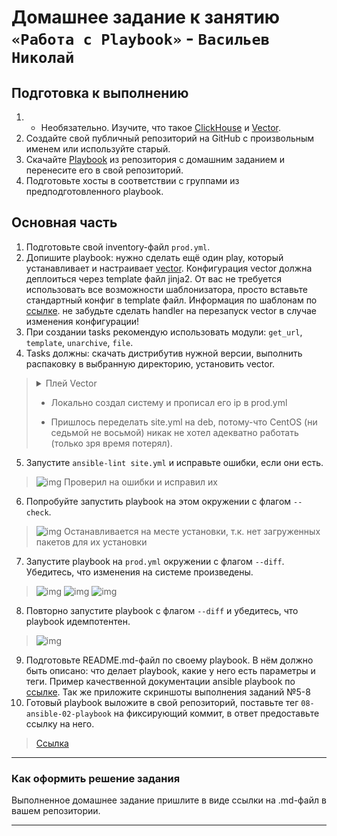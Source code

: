 # Домашнее задание к занятию `«Работа с Playbook»` - `Васильев Николай`

## Подготовка к выполнению

1. * Необязательно. Изучите, что такое [ClickHouse](https://www.youtube.com/watch?v=fjTNS2zkeBs) и [Vector](https://www.youtube.com/watch?v=CgEhyffisLY).
2. Создайте свой публичный репозиторий на GitHub с произвольным именем или используйте старый.
3. Скачайте [Playbook](./playbook/) из репозитория с домашним заданием и перенесите его в свой репозиторий.
4. Подготовьте хосты в соответствии с группами из предподготовленного playbook.

## Основная часть

1. Подготовьте свой inventory-файл `prod.yml`.
2. Допишите playbook: нужно сделать ещё один play, который устанавливает и настраивает [vector](https://vector.dev). Конфигурация vector должна деплоиться через template файл jinja2. От вас не требуется использовать все возможности шаблонизатора, просто вставьте стандартный конфиг в template файл. Информация по шаблонам по [ссылке](https://www.dmosk.ru/instruktions.php?object=ansible-nginx-install). не забудьте сделать handler на перезапуск vector в случае изменения конфигурации!
3. При создании tasks рекомендую использовать модули: `get_url`, `template`, `unarchive`, `file`.
4. Tasks должны: скачать дистрибутив нужной версии, выполнить распаковку в выбранную директорию, установить vector.

><details>
><summary>Плей Vector</summary
>
>```yaml
>- name: Install Vector
>  hosts: vector
>  handlers:
>    - name: Start Vector service
>      become: true
>      ansible.builtin.service:
>        name: vector
>        state: restarted
>  tasks:
>    - name: Configure and Install Vector
>      block:
>        - name: Get Vector distrib
>          ansible.builtin.get_url:
>            url: "https://packages.timber.io/vector/{{ vector_release }}/vector_{{ vector_version }}_amd64.deb"
>            dest: "./vector_{{ vector_version }}_amd64.deb"
>            mode: "0755"
>        - name: Install Vector packages
>          become: true
>          ansible.builtin.apt:
>            deb: vector_{{ vector_version }}_amd64.deb
>          notify: Start vector service
>        - name: Copy config
>          become: true
>          ansible.builtin.template:
>            src: "{{ vector_template }}"
>            dest: "{{ vector_config_file }}"
>            mode: "0644"
>          notify: Start Vector service
>
>```
></details>
>
>* Локально создал систему и прописал его ip в prod.yml
>
>* Пришлось переделать site.yml на deb, потому-что CentOS (ни седьмой не восьмой) никак не хотел адекватно работать (только зря время потерял).
> 

5. Запустите `ansible-lint site.yml` и исправьте ошибки, если они есть.
>![img](/img/Снимок%20экрана%202024-12-26%20155344.png)
>Проверил на ошибки и исправил их
6. Попробуйте запустить playbook на этом окружении с флагом `--check`.
>![img](/img/Снимок%20экрана%202024-12-26%20155513.png)
> Останавливается на месте установки, т.к. нет загруженных пакетов для их установки
7. Запустите playbook на `prod.yml` окружении с флагом `--diff`. Убедитесь, что изменения на системе произведены.
>![img](/img/Снимок%20экрана%202024-12-26%20164018.png)
>![img](/img/Снимок%20экрана%202024-12-26%20164036.png)
>![img](/img/Снимок%20экрана%202024-12-26%20164047.png)
8. Повторно запустите playbook с флагом `--diff` и убедитесь, что playbook идемпотентен.
>![img](/img/Снимок%20экрана%202024-12-26%20164146.png)
9. Подготовьте README.md-файл по своему playbook. В нём должно быть описано: что делает playbook, какие у него есть параметры и теги. Пример качественной документации ansible playbook по [ссылке](https://github.com/opensearch-project/ansible-playbook). Так же приложите скриншоты выполнения заданий №5-8
10. Готовый playbook выложите в свой репозиторий, поставьте тег `08-ansible-02-playbook` на фиксирующий коммит, в ответ предоставьте ссылку на него.
>[Ссылка](https://github.com/nikolai-vasilyev/ansible02/tree/main/playbook)

---

### Как оформить решение задания

Выполненное домашнее задание пришлите в виде ссылки на .md-файл в вашем репозитории.

---